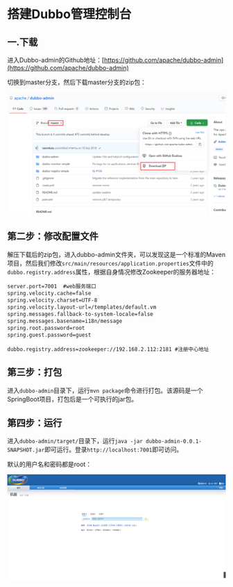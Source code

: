 # 搭建Dubbo管理控制台

## 一.下载

进入Dubbo-admin的Github地址：[https://github.com/apache/dubbo-admin](https://github.com/apache/dubbo-admin)

切换到master分支，然后下载master分支的zip包：

![](../images/1.png)

## 第二步：修改配置文件

解压下载后的zip包，进入dubbo-admin文件夹，可以发现这是一个标准的Maven项目，然后我们修改`src/main/resources/application.properties`文件中的`dubbo.registry.address`属性，根据自身情况修改Zookeeper的服务器地址：

```properties
server.port=7001  #web服务端口
spring.velocity.cache=false
spring.velocity.charset=UTF-8
spring.velocity.layout-url=/templates/default.vm
spring.messages.fallback-to-system-locale=false
spring.messages.basename=i18n/message
spring.root.password=root
spring.guest.password=guest

dubbo.registry.address=zookeeper://192.168.2.112:2181 #注册中心地址
```

## 第三步：打包

进入`dubbo-admin`目录下，运行`mvn package`命令进行打包。该源码是一个SpringBoot项目，打包后是一个可执行的jar包。

## 第四步：运行

进入`dubbo-admin/target/`目录下，运行`java -jar dubbo-admin-0.0.1-SNAPSHOT.jar`即可运行。登录`http://localhost:7001`即可访问。

默认的用户名和密码都是root：

![](../images/2.png)